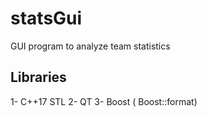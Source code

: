 # statsGui
GUI program to analyze team statistics
## Libraries
1- C++17 STL
2- QT
3- Boost ( Boost::format)
